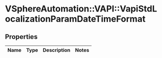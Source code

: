 # VSphereAutomation::VAPI::VapiStdLocalizationParamDateTimeFormat

## Properties
Name | Type | Description | Notes
------------ | ------------- | ------------- | -------------


